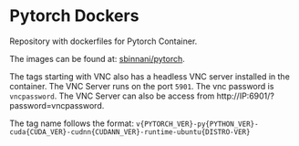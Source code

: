 # Pytorch Dockers
Repository with dockerfiles for Pytorch Container.

The images can be found at: [sbinnani/pytorch](https://hub.docker.com/r/sbinnani/pytorch).

The tags starting with VNC also has a headless VNC server installed in the container. The VNC Server runs on the port `5901`. The vnc password is `vncpassword`. The VNC Server can also be access from http://IP:6901/?password=vncpassword. 

The tag name follows the format:
`v{PYTORCH_VER}-py{PYTHON_VER}-cuda{CUDA_VER}-cudnn{CUDANN_VER}-runtime-ubuntu{DISTRO-VER}`
